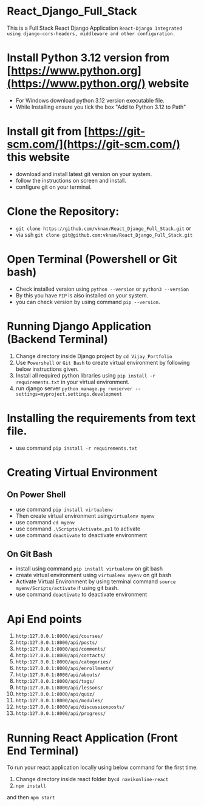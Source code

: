 # React_Django_Full_Stack
This is a Full Stack React Django Application
`React-Django Integrated using django-cors-headers, middleware and other configuration.`

# Install Python 3.12 version from [https://www.python.org](https://www.python.org/) website
- For Windows download python 3.12 version executable file.
- While Installing ensure you tick the box "Add to Python 3.12 to Path"

# Install git from [https://git-scm.com/](https://git-scm.com/) this website
- download and install latest git version on your system.
- follow the instructions on screen and install.
- configure git on your terminal.
 
# Clone the Repository:
- `git clone https://github.com/vknan/React_Django_Full_Stack.git` or
- via ssh `git clone git@github.com:vknan/React_Django_Full_Stack.git`
  
# Open Terminal (Powershell or Git bash)
- Check installed version using `python --version` or `python3 --version`
- By this you have `PIP` is also installed on your system.
- you can check version by using command `pip --version`.

# Running Django Application (Backend Terminal)
1. Change directory inside Django project by `cd Vijay_Portfolio`
2. Use `Powershell` or `Git Bash` to create virtual environment by following below instructions given.
3. Install all required python libraries using `pip install -r requirements.txt` in your virtual environment.
4. run django server `python manage.py runserver --settings=myproject.settings.development`

# Installing the requirements from text file.
- use command `pip install -r requirements.txt`

# Creating Virtual Environment 
## On Power Shell
- use command `pip install virtualenv`
- Then create virtual environment using`virtualenv myenv`
- use command `cd myenv`
- use command `.\Scripts\Activate.ps1` to activate
- use command `deactivate` to deactivate environment

## On Git Bash
- install using command `pip install virtualenv` on git bash
- create virtual environment using `virtualenv myenv` on git bash
- Activate Virtual Environment by using terminal command `source myenv/Scripts/activate` if using git bash.
- use command `deactivate` to deactivate environment


# Api End points
1. `http:127.0.0.1:8000/api/courses/`
2. `http:127.0.0.1:8000/api/posts/`
3. `http:127.0.0.1:8000/api/comments/`
4. `http:127.0.0.1:8000/api/contacts/`
5. `http:127.0.0.1:8000/api/categories/`
6. `http:127.0.0.1:8000/api/enrollments/`
7. `http:127.0.0.1:8000/api/abouts/`
8. `http:127.0.0.1:8000/api/tags/`
9. `http:127.0.0.1:8000/api/lessons/`
10. `http:127.0.0.1:8000/api/quiz/`
11. `http:127.0.0.1:8000/api/modules/`
12. `http:127.0.0.1:8000/api/discussionposts/`
13. `http:127.0.0.1:8000/api/progress/`

# Running React Application (Front End Terminal)
To run your react application locally using below command for the first time.
1. Change directory inside react folder by`cd navikonline-react`
2. `npm install`

and then `npm start`
